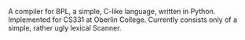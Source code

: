 A compiler for BPL, a simple, C-like language, written in Python. Implemented for CS331 at Oberlin College. Currently consists only of a simple, rather ugly lexical Scanner.
